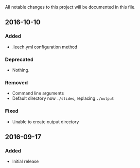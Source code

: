 All notable changes to this project will be documented in this file.

## 2016-10-10

### Added
- .leech.yml configuration method

### Deprecated
- Nothing.

### Removed
- Command line arguments
- Default directory now `./slides`, replacing `./output`

### Fixed
- Unable to create output directory

## 2016-09-17

### Added
- Initial release
